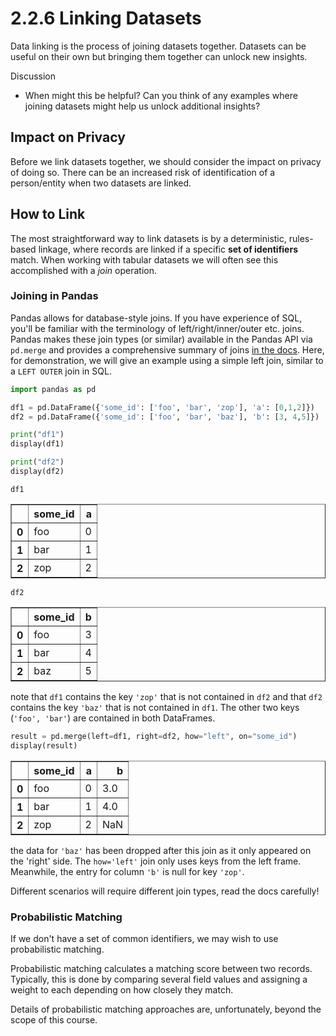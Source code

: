 # 2.2.6 Linking Datasets

Data linking is the process of joining datasets together. Datasets can
be useful on their own but bringing them together can unlock new
insights.

Discussion

- When might this be helpful? Can you think of any examples where joining datasets might help us unlock additional insights?

## Impact on Privacy

Before we link datasets together, we should consider the impact on
privacy of doing so. There can be an increased risk of identification of
a person/entity when two datasets are linked.

## How to Link

The most straightforward way to link datasets is by a deterministic,
rules-based linkage, where records are linked if a specific **set of
identifiers** match. When working with tabular datasets we will often
see this accomplished with a *join* operation.

### Joining in Pandas

Pandas allows for database-style joins. If you have experience of SQL,
you'll be familiar with the terminology of left/right/inner/outer etc.
joins. Pandas makes these join types (or similar) available in the
Pandas API via `pd.merge` and provides a comprehensive summary of joins
[in the
docs](https://pandas.pydata.org/docs/user_guide/merging.html#database-style-dataframe-or-named-series-joining-merging).
Here, for demonstration, we will give an example using a simple left
join, similar to a `LEFT OUTER` join in SQL.



```python
import pandas as pd

df1 = pd.DataFrame({'some_id': ['foo', 'bar', 'zop'], 'a': [0,1,2]})
df2 = pd.DataFrame({'some_id': ['foo', 'bar', 'baz'], 'b': [3, 4,5]})

print("df1")
display(df1)

print("df2")
display(df2)
```

    df1



<div>
<style scoped>
    .dataframe tbody tr th:only-of-type {
        vertical-align: middle;
    }

    .dataframe tbody tr th {
        vertical-align: top;
    }

    .dataframe thead th {
        text-align: right;
    }
</style>
<table border="1" class="dataframe">
  <thead>
    <tr style="text-align: right;">
      <th></th>
      <th>some_id</th>
      <th>a</th>
    </tr>
  </thead>
  <tbody>
    <tr>
      <th>0</th>
      <td>foo</td>
      <td>0</td>
    </tr>
    <tr>
      <th>1</th>
      <td>bar</td>
      <td>1</td>
    </tr>
    <tr>
      <th>2</th>
      <td>zop</td>
      <td>2</td>
    </tr>
  </tbody>
</table>
</div>


    df2



<div>
<style scoped>
    .dataframe tbody tr th:only-of-type {
        vertical-align: middle;
    }

    .dataframe tbody tr th {
        vertical-align: top;
    }

    .dataframe thead th {
        text-align: right;
    }
</style>
<table border="1" class="dataframe">
  <thead>
    <tr style="text-align: right;">
      <th></th>
      <th>some_id</th>
      <th>b</th>
    </tr>
  </thead>
  <tbody>
    <tr>
      <th>0</th>
      <td>foo</td>
      <td>3</td>
    </tr>
    <tr>
      <th>1</th>
      <td>bar</td>
      <td>4</td>
    </tr>
    <tr>
      <th>2</th>
      <td>baz</td>
      <td>5</td>
    </tr>
  </tbody>
</table>
</div>




note that `df1` contains the key `'zop'` that is not contained in `df2` and that `df2` contains the key `'baz'` that is not contained in `df1`.
The other two keys (`'foo', 'bar'`) are contained in both DataFrames.



```python
result = pd.merge(left=df1, right=df2, how="left", on="some_id")
display(result)
```


<div>
<style scoped>
    .dataframe tbody tr th:only-of-type {
        vertical-align: middle;
    }

    .dataframe tbody tr th {
        vertical-align: top;
    }

    .dataframe thead th {
        text-align: right;
    }
</style>
<table border="1" class="dataframe">
  <thead>
    <tr style="text-align: right;">
      <th></th>
      <th>some_id</th>
      <th>a</th>
      <th>b</th>
    </tr>
  </thead>
  <tbody>
    <tr>
      <th>0</th>
      <td>foo</td>
      <td>0</td>
      <td>3.0</td>
    </tr>
    <tr>
      <th>1</th>
      <td>bar</td>
      <td>1</td>
      <td>4.0</td>
    </tr>
    <tr>
      <th>2</th>
      <td>zop</td>
      <td>2</td>
      <td>NaN</td>
    </tr>
  </tbody>
</table>
</div>



the data for `'baz'` has been dropped after this join as it only
appeared on the 'right' side. The `how='left'` join only uses keys from
the left frame. Meanwhile, the entry for column `'b'` is null for key
`'zop'`.

Different scenarios will require different join types, read the docs
carefully!

### Probabilistic Matching

If we don't have a set of common identifiers, we may wish to use
probabilistic matching.

Probabilistic matching calculates a matching score between two records.
Typically, this is done by comparing several field values and assigning
a weight to each depending on how closely they match.

Details of probabilistic matching approaches are, unfortunately, beyond
the scope of this course.
